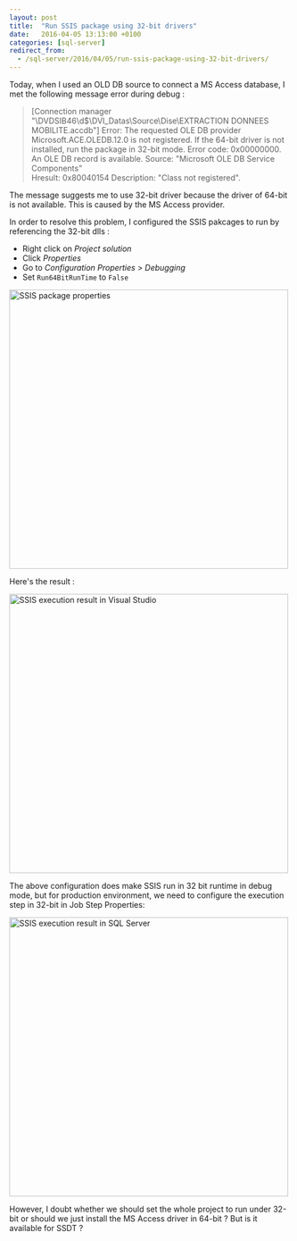 ```yaml
---
layout: post
title:  "Run SSIS package using 32-bit drivers"
date:   2016-04-05 13:13:00 +0100
categories: [sql-server]
redirect_from:
  - /sql-server/2016/04/05/run-ssis-package-using-32-bit-drivers/
---
```


Today, when I used an OLD DB source to connect a MS Access database, I met the 
following message error during debug :

> [Connection manager "\\DVDSIB46\d$\DVI_Datas\Source\Dise\EXTRACTION DONNEES 
MOBILITE.accdb"] Error: The requested OLE DB provider Microsoft.ACE.OLEDB.12.0 
is not registered. If the 64-bit driver is not installed, run the package in 
32-bit mode. Error code: 0x00000000.
An OLE DB record is available.  Source: "Microsoft OLE DB Service Components"  
Hresult: 0x80040154  Description: "Class not registered".

The message suggests me to use 32-bit driver because the driver of 64-bit is not 
available. This is caused by the MS Access provider. 

In order to resolve this problem, I configured the SSIS pakcages to run by
referencing the 32-bit dlls : 

<!--more-->

* Right click on _Project solution_
* Click _Properties_
* Go to _Configuration Properties_ > _Debugging_
* Set `Run64BitRunTime` to `False`

<img src="{{ site.url }}/assets/20160405-solution-properties.png" width="500" alt="SSIS package properties">

Here's the result :

<img src="{{ site.url }}/assets/20160405-result.png" width="500" alt="SSIS execution result in Visual Studio">

The above configuration does make SSIS run in 32 bit runtime in debug mode, but for production environment, we need 
to configure the execution step in 32-bit in Job Step Properties:

<img src="{{ site.url }}/assets/20160405-solution-properties-2.png" width="500" alt="SSIS execution result in SQL Server">

However, I doubt whether we should set the whole project to run under 32-bit or
should we just install the MS Access driver in 64-bit ? But is it available for 
SSDT ?
